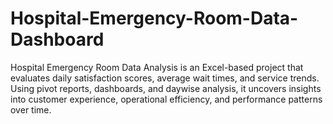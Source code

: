 # Hospital-Emergency-Room-Data-Dashboard
Hospital Emergency Room Data Analysis is an Excel-based project that evaluates daily satisfaction scores, average wait times, and service trends. Using pivot reports, dashboards, and daywise analysis, it uncovers insights into customer experience, operational efficiency, and performance patterns over time.
